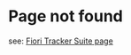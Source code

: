 # Page not found

see: [Fiori Tracker Suite page](https://help.fioritracker.org/2020/#/suite/SPS02/main)

